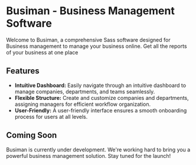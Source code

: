 # Busiman - Business Management Software

Welcome to Busiman, a comprehensive Sass software designed for Business management to manage your business online. Get all the reports of your business at one place

## Features

- **Intuitive Dashboard:** Easily navigate through an intuitive dashboard to manage companies, departments, and teams seamlessly.
- **Flexible Structure:** Create and customize companies and departments, assigning managers for efficient workflow organization.
- **User-Friendly:** A user-friendly interface ensures a smooth onboarding process for users at all levels.

## Coming Soon

Busiman is currently under development. We're working hard to bring you a powerful business management solution. Stay tuned for the launch!
